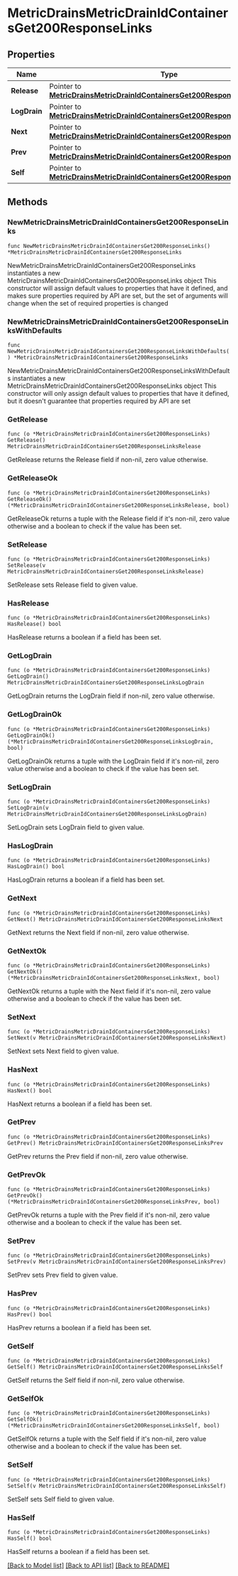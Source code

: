 # MetricDrainsMetricDrainIdContainersGet200ResponseLinks

## Properties

Name | Type | Description | Notes
------------ | ------------- | ------------- | -------------
**Release** | Pointer to [**MetricDrainsMetricDrainIdContainersGet200ResponseLinksRelease**](MetricDrainsMetricDrainIdContainersGet200ResponseLinksRelease.md) |  | [optional] 
**LogDrain** | Pointer to [**MetricDrainsMetricDrainIdContainersGet200ResponseLinksLogDrain**](MetricDrainsMetricDrainIdContainersGet200ResponseLinksLogDrain.md) |  | [optional] 
**Next** | Pointer to [**MetricDrainsMetricDrainIdContainersGet200ResponseLinksNext**](MetricDrainsMetricDrainIdContainersGet200ResponseLinksNext.md) |  | [optional] 
**Prev** | Pointer to [**MetricDrainsMetricDrainIdContainersGet200ResponseLinksPrev**](MetricDrainsMetricDrainIdContainersGet200ResponseLinksPrev.md) |  | [optional] 
**Self** | Pointer to [**MetricDrainsMetricDrainIdContainersGet200ResponseLinksSelf**](MetricDrainsMetricDrainIdContainersGet200ResponseLinksSelf.md) |  | [optional] 

## Methods

### NewMetricDrainsMetricDrainIdContainersGet200ResponseLinks

`func NewMetricDrainsMetricDrainIdContainersGet200ResponseLinks() *MetricDrainsMetricDrainIdContainersGet200ResponseLinks`

NewMetricDrainsMetricDrainIdContainersGet200ResponseLinks instantiates a new MetricDrainsMetricDrainIdContainersGet200ResponseLinks object
This constructor will assign default values to properties that have it defined,
and makes sure properties required by API are set, but the set of arguments
will change when the set of required properties is changed

### NewMetricDrainsMetricDrainIdContainersGet200ResponseLinksWithDefaults

`func NewMetricDrainsMetricDrainIdContainersGet200ResponseLinksWithDefaults() *MetricDrainsMetricDrainIdContainersGet200ResponseLinks`

NewMetricDrainsMetricDrainIdContainersGet200ResponseLinksWithDefaults instantiates a new MetricDrainsMetricDrainIdContainersGet200ResponseLinks object
This constructor will only assign default values to properties that have it defined,
but it doesn't guarantee that properties required by API are set

### GetRelease

`func (o *MetricDrainsMetricDrainIdContainersGet200ResponseLinks) GetRelease() MetricDrainsMetricDrainIdContainersGet200ResponseLinksRelease`

GetRelease returns the Release field if non-nil, zero value otherwise.

### GetReleaseOk

`func (o *MetricDrainsMetricDrainIdContainersGet200ResponseLinks) GetReleaseOk() (*MetricDrainsMetricDrainIdContainersGet200ResponseLinksRelease, bool)`

GetReleaseOk returns a tuple with the Release field if it's non-nil, zero value otherwise
and a boolean to check if the value has been set.

### SetRelease

`func (o *MetricDrainsMetricDrainIdContainersGet200ResponseLinks) SetRelease(v MetricDrainsMetricDrainIdContainersGet200ResponseLinksRelease)`

SetRelease sets Release field to given value.

### HasRelease

`func (o *MetricDrainsMetricDrainIdContainersGet200ResponseLinks) HasRelease() bool`

HasRelease returns a boolean if a field has been set.

### GetLogDrain

`func (o *MetricDrainsMetricDrainIdContainersGet200ResponseLinks) GetLogDrain() MetricDrainsMetricDrainIdContainersGet200ResponseLinksLogDrain`

GetLogDrain returns the LogDrain field if non-nil, zero value otherwise.

### GetLogDrainOk

`func (o *MetricDrainsMetricDrainIdContainersGet200ResponseLinks) GetLogDrainOk() (*MetricDrainsMetricDrainIdContainersGet200ResponseLinksLogDrain, bool)`

GetLogDrainOk returns a tuple with the LogDrain field if it's non-nil, zero value otherwise
and a boolean to check if the value has been set.

### SetLogDrain

`func (o *MetricDrainsMetricDrainIdContainersGet200ResponseLinks) SetLogDrain(v MetricDrainsMetricDrainIdContainersGet200ResponseLinksLogDrain)`

SetLogDrain sets LogDrain field to given value.

### HasLogDrain

`func (o *MetricDrainsMetricDrainIdContainersGet200ResponseLinks) HasLogDrain() bool`

HasLogDrain returns a boolean if a field has been set.

### GetNext

`func (o *MetricDrainsMetricDrainIdContainersGet200ResponseLinks) GetNext() MetricDrainsMetricDrainIdContainersGet200ResponseLinksNext`

GetNext returns the Next field if non-nil, zero value otherwise.

### GetNextOk

`func (o *MetricDrainsMetricDrainIdContainersGet200ResponseLinks) GetNextOk() (*MetricDrainsMetricDrainIdContainersGet200ResponseLinksNext, bool)`

GetNextOk returns a tuple with the Next field if it's non-nil, zero value otherwise
and a boolean to check if the value has been set.

### SetNext

`func (o *MetricDrainsMetricDrainIdContainersGet200ResponseLinks) SetNext(v MetricDrainsMetricDrainIdContainersGet200ResponseLinksNext)`

SetNext sets Next field to given value.

### HasNext

`func (o *MetricDrainsMetricDrainIdContainersGet200ResponseLinks) HasNext() bool`

HasNext returns a boolean if a field has been set.

### GetPrev

`func (o *MetricDrainsMetricDrainIdContainersGet200ResponseLinks) GetPrev() MetricDrainsMetricDrainIdContainersGet200ResponseLinksPrev`

GetPrev returns the Prev field if non-nil, zero value otherwise.

### GetPrevOk

`func (o *MetricDrainsMetricDrainIdContainersGet200ResponseLinks) GetPrevOk() (*MetricDrainsMetricDrainIdContainersGet200ResponseLinksPrev, bool)`

GetPrevOk returns a tuple with the Prev field if it's non-nil, zero value otherwise
and a boolean to check if the value has been set.

### SetPrev

`func (o *MetricDrainsMetricDrainIdContainersGet200ResponseLinks) SetPrev(v MetricDrainsMetricDrainIdContainersGet200ResponseLinksPrev)`

SetPrev sets Prev field to given value.

### HasPrev

`func (o *MetricDrainsMetricDrainIdContainersGet200ResponseLinks) HasPrev() bool`

HasPrev returns a boolean if a field has been set.

### GetSelf

`func (o *MetricDrainsMetricDrainIdContainersGet200ResponseLinks) GetSelf() MetricDrainsMetricDrainIdContainersGet200ResponseLinksSelf`

GetSelf returns the Self field if non-nil, zero value otherwise.

### GetSelfOk

`func (o *MetricDrainsMetricDrainIdContainersGet200ResponseLinks) GetSelfOk() (*MetricDrainsMetricDrainIdContainersGet200ResponseLinksSelf, bool)`

GetSelfOk returns a tuple with the Self field if it's non-nil, zero value otherwise
and a boolean to check if the value has been set.

### SetSelf

`func (o *MetricDrainsMetricDrainIdContainersGet200ResponseLinks) SetSelf(v MetricDrainsMetricDrainIdContainersGet200ResponseLinksSelf)`

SetSelf sets Self field to given value.

### HasSelf

`func (o *MetricDrainsMetricDrainIdContainersGet200ResponseLinks) HasSelf() bool`

HasSelf returns a boolean if a field has been set.


[[Back to Model list]](../README.md#documentation-for-models) [[Back to API list]](../README.md#documentation-for-api-endpoints) [[Back to README]](../README.md)


